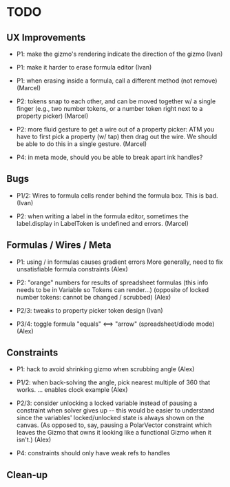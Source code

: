 # TODO

## UX Improvements

- P1: make the gizmo's rendering indicate the direction of the gizmo
  (Ivan)

- P1: make it harder to erase formula editor
  (Ivan)

- P1: when erasing inside a formula, call a different method (not remove)
  (Marcel)

- P2: tokens snap to each other, and can be moved together w/ a single finger
  (e.g., two number tokens, or a number token right next to a property picker)
  (Marcel)

- P2: more fluid gesture to get a wire out of a property picker:
  ATM you have to first pick a property (w/ tap) then drag out the wire.
  We should be able to do this in a single gesture.
  (Marcel)

- P4: in meta mode, should you be able to break apart ink handles?

## Bugs

- P1/2: Wires to formula cells render behind the formula box. This is bad.
  (Ivan)

- P2: when writing a label in the formula editor, sometimes the label.display in LabelToken is undefined and errors.
  (Marcel)

## Formulas / Wires / Meta

- P1: using / in formulas causes gradient errors
  More generally, need to fix unsatisfiable formula constraints
  (Alex)

- P2: "orange" numbers for results of spreadsheet formulas
  (this info needs to be in Variable so Tokens can render...)
  (opposite of locked number tokens: cannot be changed / scrubbed)
  (Alex)

- P2/3: tweaks to property picker token design
  (Ivan)

- P3/4: toggle formula "equals" <==> "arrow" (spreadsheet/diode mode)
  (Alex)

## Constraints

- P1: hack to avoid shrinking gizmo when scrubbing angle
  (Alex)

- P1/2: when back-solving the angle, pick nearest multiple of 360 that works.
  ... enables clock example
  (Alex)

- P2/3: consider unlocking a locked variable instead of pausing a constraint
  when solver gives up -- this would be easier to understand since
  the variables' locked/unlocked state is always shown on the canvas.
  (As opposed to, say, pausing a PolarVector constraint which leaves
  the Gizmo that owns it looking like a functional Gizmo when it isn't.)
  (Alex)

- P4: constraints should only have weak refs to handles

## Clean-up
